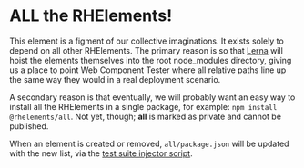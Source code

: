 # ALL the RHElements!

This element is a figment of our collective imaginations.  It exists solely to depend on all other RHElements.  The primary reason is so that [Lerna][lerna] will hoist the elements themselves into the root node_modules directory, giving us a place to point Web Component Tester where all relative paths line up the same way they would in a real deployment scenario.

A secondary reason is that eventually, we will probably want an easy way to install all the RHElements in a single package, for example: `npm install @rhelements/all`.  Not yet, though; **all** is marked as private and cannot be published.

When an element is created or removed, `all/package.json` will be updated with the new list, via the [test suite injector script][script].

[lerna]: https://lernajs.io/
[script]: ../../scripts/test-suite-inject.js
